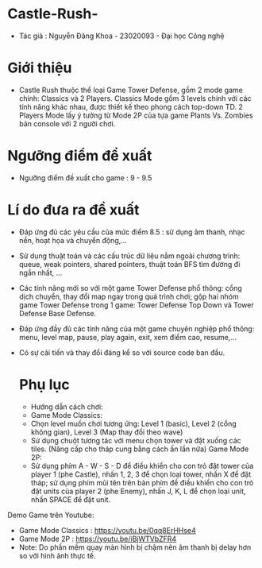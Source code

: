 # Castle-Rush-
- Tác giả : Nguyễn Đăng Khoa - 23020093 - Đại học Công nghệ
# Giới thiệu
- Castle Rush thuộc thể loại Game Tower Defense, gồm 2 mode game chính: Classics và 2 Players. Classics Mode gồm 3 levels chính với các tính năng khác nhau, được thiết kế theo phong cách top-down TD. 2 Players Mode lấy ý tưởng từ Mode 2P của tựa game Plants Vs. Zombies bản console với 2 người chơi.
# Ngưỡng điểm đề xuất
- Ngưỡng điểm đề xuất cho game : 9 - 9.5
# Lí do đưa ra đề xuất
- Đáp ứng đủ các yêu cầu của mức điểm 8.5 : sử dụng âm thanh, nhạc nền, hoạt họa và chuyển động,...
- Sử dụng thuật toán và các cấu trúc dữ liệu nằm ngoài chương trình: queue, weak pointers, shared pointers, thuật toán BFS tìm đường đi ngắn nhất, ...
- Các tính năng mới so với một game Tower Defense phổ thông: cổng dịch chuyển, thay đổi map ngay trong quá trình chơi; gộp hai nhóm game Tower Defense trong 1 game: Tower Defense Top Down và Tower Defense Base Defense. 
- Đáp ứng đầy đủ các tính năng của một game chuyên nghiệp phổ thông: menu, level map, pause, play again, exit, xem điểm cao, resume,...
- Có sự cải tiến và thay đổi đáng kể so với source code ban đầu.
  
  # Phụ lục
  - Hướng dẫn cách chơi:
  - Game Mode Classics:
  - Chọn level muốn chơi tương ứng: Level 1 (basic), Level 2 (cổng không gian), Level 3 (Map thay đổi theo wave)
  - Sử dụng chuột tương tác với menu chọn tower và đặt xuống các tiles. (Nâng cấp cho tháp cung bằng cách ấn lần nữa)
  Game Mode 2P:
  - Sử dụng phím A - W - S - D để điều khiển cho con trỏ đặt tower của player 1 (phe Castle), nhấn 1, 2, 3 để chọn loại tower, nhấn X để đặt tháp; sử dụng phím mũi tên trên bàn phím để điều khiển cho con trỏ đặt units của player 2 (phe Enemy), nhấn J, K, L để chọn loại unit, nhấn SPACE để đặt unit.

Demo Game trên Youtube:
- Game Mode Classics : https://youtu.be/0qq8ErHHse4
- Game Mode 2P : https://youtu.be/iBjWTVbZFR4
- Note: Do phần mềm quay màn hình bị chậm nên âm thanh bị delay hơn so với hình ảnh thực tế. 
